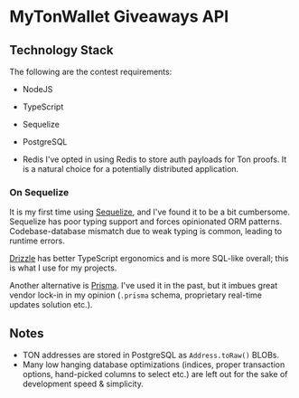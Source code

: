# MyTonWallet Giveaways API

## Technology Stack

The following are the contest requirements:

- NodeJS
- TypeScript
- Sequelize
- PostgreSQL

- Redis
  I've opted in using Redis to store auth payloads for Ton proofs.
  It is a natural choice for a potentially distributed application.

### On Sequelize

It is my first time using [Sequelize](https://sequelize.org), and I've found it to be a bit cumbersome.
Sequelize has poor typing support and forces opinionated ORM patterns.
Codebase-database mismatch due to weak typing is common, leading to runtime errors.

[Drizzle](https://orm.drizzle.team) has better TypeScript ergonomics and is more SQL-like overall; this is what I use for my projects.

Another alternative is [Prisma](https://prisma.io).
I've used it in the past, but it imbues great vendor lock-in in my opinion (`.prisma` schema, proprietary real-time updates solution etc.).

## Notes

- TON addresses are stored in PostgreSQL as `Address.toRaw()` BLOBs.
- Many low hanging database optimizations (indices, proper transaction options, hand-picked columns to select etc.) are left out for the sake of development speed & simplicity.
